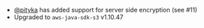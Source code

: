 * [@pityka](https://github.com/pityka) has added support for server side encryption (see #11)
* Upgraded to `aws-java-sdk-s3` v1.10.47
